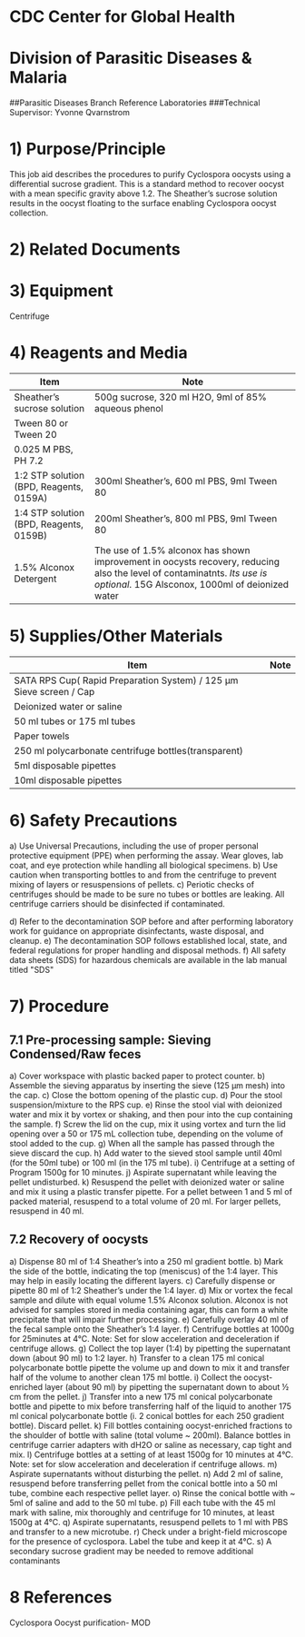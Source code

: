 ﻿# CDC Center for Global Health
# Division of Parasitic Diseases & Malaria
##Parasitic Diseases Branch Reference Laboratories
###Technical Supervisor: Yvonne Qvarnstrom


# 1) Purpose/Principle
This job aid describes the procedures to purify Cyclospora oocysts using a differential sucrose gradient.  This is a standard method to recover oocyst with a mean specific gravity above 1.2. The Sheather’s sucrose solution results in the oocyst floating to the surface enabling Cyclospora oocyst collection.

# 2) Related Documents

# 3) Equipment
Centrifuge

# 4) Reagents and Media

| Item | Note |
| --- | --- | 
| Sheather’s sucrose solution | 500g sucrose, 320 ml H2O, 9ml of 85% aqueous phenol |
| Tween 80 or Tween 20        |								         |
| 0.025 M PBS, PH 7.2          |                                                                                            |
| 1:2 STP solution (BPD, Reagents, 0159A) | 300ml Sheather’s, 600 ml PBS, 9ml Tween 80 |
| 1:4 STP solution (BPD, Reagents, 0159B) | 200ml Sheather’s, 800 ml PBS, 9ml Tween 80  |
| 1.5% Alconox Detergent | The use of 1.5% alconox has shown improvement in oocysts recovery, reducing also the level of contaminatnts. *Its use is optional*. 15G Alsconox, 1000ml of deionized water |


# 5) Supplies/Other Materials

| Item | Note |
| --- | --- |
| SATA RPS Cup( Rapid Preparation System) / 125 µm Sieve screen  / Cap |    |
| Deionized water or saline |    |
| 50 ml tubes or 175 ml tubes |      |
| Paper towels
| 250 ml polycarbonate centrifuge bottles(transparent) |      |
| 5ml disposable pipettes |     |
| 10ml disposable pipettes |    |

# 6) Safety Precautions
a) Use Universal Precautions, including the use of proper personal protective equipment (PPE) when performing the assay. Wear gloves, lab coat, and eye protection while handling all biological specimens.
b) Use caution when transporting bottles to and from the centrifuge to prevent mixing of layers or resuspensions of pellets. 
c) Periotic checks of centrifuges should be made to be sure no tubes or bottles are leaking. All centrifuge carriers should be disinfected if contaminated.

d) Refer to the decontamination SOP before and after performing laboratory work for guidance on appropriate disinfectants, waste disposal, and cleanup.
e) The decontamination SOP follows established local, state, and federal regulations for proper handling and disposal methods.
f)   All safety data sheets (SDS) for hazardous chemicals are available in the lab manual titled "SDS"

# 7) Procedure
## 7.1 Pre-processing sample: Sieving Condensed/Raw feces
a) Cover workspace with plastic backed paper to protect counter.
b) Assemble the sieving apparatus by inserting the sieve (125 µm mesh) into the cap.
c) Close the bottom opening of the plastic cup.
d) Pour the stool suspension/mixture to the RPS cup.
e)  Rinse the stool vial with deionized water and mix it by vortex or shaking, and then pour into the cup containing the sample. 
f) Screw the lid on the cup, mix it using vortex and turn the lid opening over a 50 or 175 mL collection tube, depending on the volume of stool added to the cup.
g) When all the sample has passed through the sieve discard the cup.
h) Add water to the sieved stool sample until 40ml (for the 50ml tube) or 100 ml (in the 175 ml tube).
i) Centrifuge at a setting of Program 1500g for 10 minutes.
j) Aspirate supernatant while leaving the pellet undisturbed.
k) Resuspend the pellet with deionized water or saline and mix it using a plastic transfer pipette. 
For a pellet between 1 and 5 ml of packed material, resuspend to a total volume of 20 ml. For larger pellets, resuspend in 40 ml. 

## 7.2  Recovery of oocysts
a) Dispense 80 ml of 1:4 Sheather’s into a 250 ml gradient bottle. 
b) Mark the side of the bottle, indicating the top (meniscus) of the 1:4 layer. This may help in easily locating the different layers.
c) Carefully dispense or pipette 80 ml of 1:2 Sheather’s under the 1:4 layer. 
d) Mix or vortex the fecal sample and dilute with equal volume 1.5% Alconox solution. Alconox is not advised for samples stored in media containing agar, this can form a white precipitate that will impair further processing.
e) Carefully overlay 40 ml of the fecal sample onto the Sheather’s 1:4 layer.
f) Centrifuge bottles at 1000g for 25minutes at 4°C. 
Note: Set for slow acceleration and deceleration if centrifuge allows.
g) Collect the top layer (1:4) by pipetting the supernatant down (about 90 ml) to 1:2 layer.
h) Transfer to a clean 175 ml conical polycarbonate bottle pipette the volume up and down to mix it and transfer half of the volume to another clean 175 ml bottle.
i) Collect the oocyst-enriched layer (about 90 ml) by pipetting the supernatant down to about ½ cm from the pellet. 
j) Transfer into a new 175 ml conical polycarbonate bottle and pipette to mix before transferring half of the liquid to another 175 ml conical polycarbonate bottle (i. 2 conical bottles for each 250 gradient bottle). Discard pellet.
k) Fill bottles containing oocyst-enriched fractions to the shoulder of bottle with saline (total volume ~ 200ml). Balance bottles in centrifuge carrier adapters with dH2O or saline as necessary, cap tight and mix.
l) Centrifuge bottles at a setting of at least 1500g for 10 minutes at 4°C. 
Note: set for slow acceleration and deceleration if centrifuge allows. 
m) Aspirate supernatants without disturbing the pellet. 
n) Add 2 ml of saline, resuspend before transferring pellet from the conical bottle into a 50 ml tube, combine each respective pellet layer. 
o) Rinse the conical bottle with ~ 5ml of saline and add to the 50 ml tube.
p) Fill each tube with the 45 ml mark with saline, mix thoroughly and centrifuge for 10 minutes, at least 1500g at 4°C. 
q) Aspirate supernatants, resuspend pellets to 1 ml with PBS and transfer to a new microtube.
r)  Check under a bright-field microscope for the presence of cyclospora. Label the tube and keep it at 4°C. 
            s) A secondary sucrose gradient may be needed to remove additional contaminants

# 8 References
Cyclospora Oocyst purification- MOD

